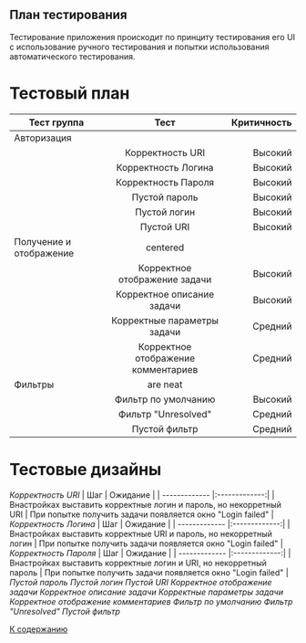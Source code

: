 ## План тестирования
Тестирование приложения проискодит по принциту тестирования его UI с использование ручного тестирования и попытки использования автоматического тестирования.

# Тестовый план

| Тест группа        | Тест           | Критичность |
| ------------- |:-------------:| -----:|
| Авторизация       |  |  |
|   | Корректность URI | Высокий |
|   | Корректность Логина | Высокий |
|   | Корректность Пароля | Высокий |
|   | Пустой пароль | Высокий |
|   | Пустой логин | Высокий |
|   | Пустой URI  | Высокий |
| Получение и отображение   | centered      |     |
|   | Корректное отображение задачи | Высокий |
|   | Корректное описание задачи | Высокий |
|   | Корректные параметры задачи | Средний |
|   | Корректное отображение комментариев | Средний |
| Фильтры | are neat      |   |
|   | Фильтр по умолчанию | Высокий |
|   | Фильтр "Unresolved" | Средний |
|   | Пустой фильтр | Средний |

# Тестовые дизайны

_Корректность URI_
| Шаг        | Ожидание           | 
| ------------- |:-------------:|
| Внастройках выставить корректные логин и пароль, но некорретный URI       | При попытке получить задачи появляется окно "Login failed" |
_Корректность Логина_
| Шаг        | Ожидание           | 
| ------------- |:-------------:|
| Внастройках выставить корректные URI и пароль, но некорретный логин       | При попытке получить задачи появляется окно "Login failed" |
_Корректность Пароля_
| Шаг        | Ожидание           | 
| ------------- |:-------------:|
| Внастройках выставить корректные логин и URI, но некорретный пароль       | При попытке получить задачи появляется окно "Login failed" |
_Пустой пароль_
_Пустой логин_ 
_Пустой URI_
_Корректное отображение задачи_
_Корректное описание задачи_
_Корректные параметры задачи_
_Корректное отображение комментариев_
_Фильтр по умолчанию_
_Фильтр "Unresolved"_
_Пустой фильтр_


[К содержанию](./index.md)
